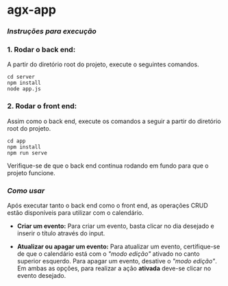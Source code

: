 # agx-app

### *Instruções para execução*
### 1. Rodar o back end:
A partir do diretório root do projeto, execute o seguintes comandos.
```
cd server
npm install
node app.js
```

### 2. Rodar o front end:
Assim como o back end, execute os comandos a seguir a partir do diretório root do projeto.
```
cd app
npm install
npm run serve
```
Verifique-se de que o back end continua rodando em fundo para que o projeto funcione.

### *Como usar*
Após executar tanto o back end como o front end, as operações CRUD estão disponíveis para utilizar com o calendário.

* **Criar um evento:**
Para criar um evento, basta clicar no dia desejado e inserir o título através do input.

* **Atualizar ou apagar um evento:**
Para atualizar um evento, certifique-se de que o calendário está com o *"modo edição"* ativado no canto superior esquerdo. Para apagar um evento, desative o *"modo edição"*. Em ambas as opções, para realizar a ação **ativada** deve-se clicar no evento desejado.
